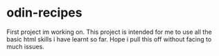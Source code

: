 # odin-recipes
First project im working on. This project is intended for me to use all the basic html skills i have learnt so far.
Hope i pull this off without facing to much issues.

